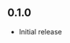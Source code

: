 <!-- https://developers.home-assistant.io/docs/add-ons/presentation#keeping-a-changelog -->

## 0.1.0

- Initial release
